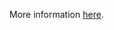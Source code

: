 More information [here](https://docs.prismacloud.io/en/enterprise-edition/policy-reference/aws-policies/aws-general-policies/ensure-aws-keyspace-table-uses-customer-managed-keys-cmks).
